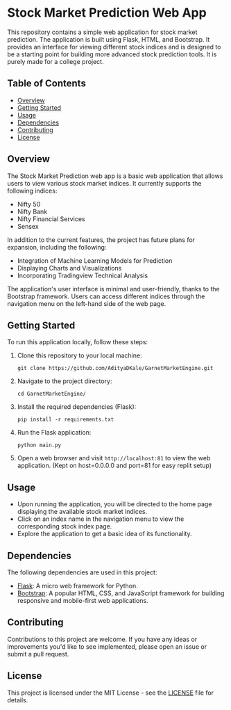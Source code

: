 # Stock Market Prediction Web App

This repository contains a simple web application for stock market prediction. The application is built using Flask, HTML, and Bootstrap. It provides an interface for viewing different stock indices and is designed to be a starting point for building more advanced stock prediction tools. It is purely made for a college project.

## Table of Contents

- [Overview](#overview)
- [Getting Started](#getting-started)
- [Usage](#usage)
- [Dependencies](#dependencies)
- [Contributing](#contributing)
- [License](#license)

## Overview

The Stock Market Prediction web app is a basic web application that allows users to view various stock market indices. It currently supports the following indices:

- Nifty 50
- Nifty Bank
- Nifty Financial Services
- Sensex

In addition to the current features, the project has future plans for expansion, including the following:

- Integration of Machine Learning Models for Prediction
- Displaying Charts and Visualizations
- Incorporating Tradingview Technical Analysis

The application's user interface is minimal and user-friendly, thanks to the Bootstrap framework. Users can access different indices through the navigation menu on the left-hand side of the web page.

## Getting Started

To run this application locally, follow these steps:

1. Clone this repository to your local machine:

   ```
   git clone https://github.com/AdityaDKale/GarnetMarketEngine.git
   ```

2. Navigate to the project directory:

   ```
   cd GarnetMarketEngine/
   ```

3. Install the required dependencies (Flask):

   ```
   pip install -r requirements.txt
   ```

4. Run the Flask application:

   ```
   python main.py
   ```

5. Open a web browser and visit `http://localhost:81` to view the web application. (Kept on host=0.0.0.0 and port=81 for easy replit setup)

## Usage

- Upon running the application, you will be directed to the home page displaying the available stock market indices.
- Click on an index name in the navigation menu to view the corresponding stock index page.
- Explore the application to get a basic idea of its functionality.

## Dependencies

The following dependencies are used in this project:

- [Flask](https://flask.palletsprojects.com/en/2.1.x/): A micro web framework for Python.
- [Bootstrap](https://getbootstrap.com/): A popular HTML, CSS, and JavaScript framework for building responsive and mobile-first web applications.

## Contributing

Contributions to this project are welcome. If you have any ideas or improvements you'd like to see implemented, please open an issue or submit a pull request.

## License

This project is licensed under the MIT License - see the [LICENSE](LICENSE) file for details.